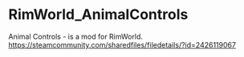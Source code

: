 # RimWorld_AnimalControls

Animal Controls - is a mod for RimWorld.
https://steamcommunity.com/sharedfiles/filedetails/?id=2426119067
